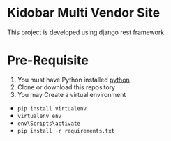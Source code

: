 # Kidobar Multi Vendor Site
This project is developed using django rest framework

# Pre-Requisite
1. You must have Python installed [python](https://www.python.org)
2. Clone or download this repository
3. You may Create a virtual environment 
* `pip install virtualenv`
* `virtualenv env`
* `env\Scripts\activate`
* `pip install -r requirements.txt` 